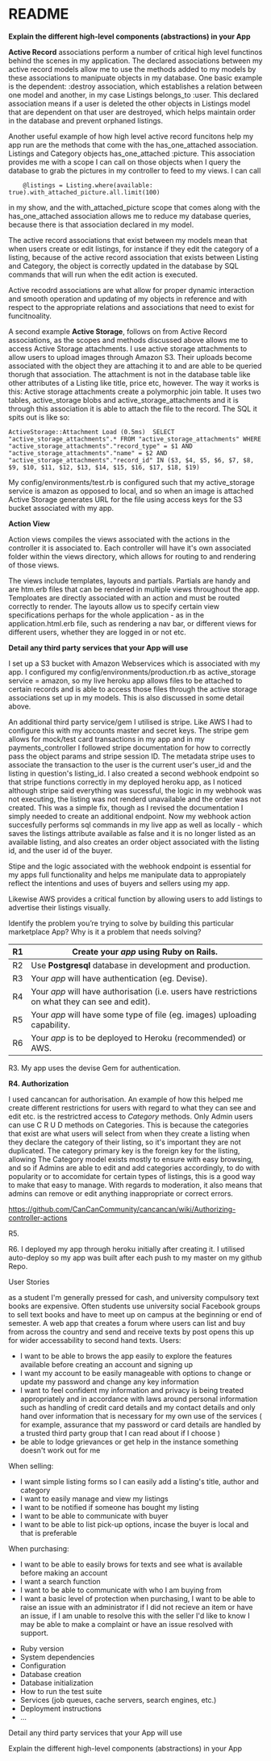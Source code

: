 # README

**Explain the different high-level components (abstractions) in your App**

**Active Record** associations perform a number of critical high level functinos behind the scenes in my application. The declared associations between my active record models allow me to use the methods added to my models by these associations to manipuate objects in my database. One basic example is the dependent: :destroy association, which establishes a relation between one model and another, in my case Listings belongs_to :user.  This declared association means if a user is deleted the other objects in Listings model that are dependent on that user  are destroyed, which helps maintain order in the database and prevent orphaned listings.

Another useful example of how high level active record funcitons help my app run are the methods that come with the has_one_attached association. Listings and Category objects has_one_attached :picture. This association provides me with a scope I can call on those objects when I query the database to grab the pictures in my controller to feed to my views. I can call 

```
    @listings = Listing.where(available: true).with_attached_picture.all.limit(100)

```

in my show, and the with_attached_picture scope that comes along with the has_one_attached association allows me to reduce my database queries, because there is that association declared in my model.

The active record associations that exist between my models mean that when users create or edit listings, for instance if they edit the category of a listing, because of the active record association that exists between Listing and Category, the object is correctly updated in the database by SQL commands that will run when the edit action is executed.

Active recodrd associations are what allow for proper dynamic interaction and smooth operation and updating of my objects in reference and with respect to the appropriate relations and associations that need to exist for funcitnoality. 



A second example **Active Storage**, follows on from Active Record associations, as the scopes and methods discussed above allows me to access Active Storage attachments. I use active storage attachments to allow users to upload images through Amazon S3. Their uploads become associated with the object they are attaching it to and are able to be queried thorugh that association. The attachment is not in the database table like other attributes of a Listing like title, price etc, however. The way it works is this:  Active storage attachments create a polymorphic join table. It uses two tables, active_storage blobs and active_storage_attachments and it is through this association it is able to attach the file to the record. The SQL it spits out is like so: 

```
ActiveStorage::Attachment Load (0.5ms)  SELECT "active_storage_attachments".* FROM "active_storage_attachments" WHERE "active_storage_attachments"."record_type" = $1 AND "active_storage_attachments"."name" = $2 AND "active_storage_attachments"."record_id" IN ($3, $4, $5, $6, $7, $8, $9, $10, $11, $12, $13, $14, $15, $16, $17, $18, $19)
```

My config/environments/test.rb is configured such that my active_storage service is amazon as opposed to local, and so when an image is attached Active Storage generates URL for the file using access keys for the S3 bucket associated with my app.

**Action View**

Action views compiles the views associated with the actions in the controller it is associated to. Each controller will have it's own associated folder within the views directory, which allows for routing to and rendering of those views.

The views include templates, layouts and partials. Partials are handy and are htm.erb files that can be rendered in multiple views throughout the app. Temploates are directly associated with an action and must be routed correctly to render. The layouts allow us to specify certain view specifications perhaps for the whole application - as in the application.html.erb file, such as rendering a nav bar, or different views for different users, whether they are logged in or not etc. 



**Detail any third party services that your App will use**

I set up a S3 bucket with Amazon Webservices which is associated with my app. I configured my config/environments/production.rb as active_storage service = amazon, so my live heroku app allows files to be attached to certain records and is able to access those files through the active storage associations set up in my models. This is also discussed in some detail above. 

An additional third party service/gem I utilised is stripe. Like AWS I had to configure this with my accounts master and secret keys. The stripe gem allows for mock/test card transactions in my app and in my payments_controller I followed stripe documentation for how to correctly pass the object params and stripe session ID. The metadata stripe uses to associate the transaction to the user is the current user's user_id and the listing in question's listing_id. I also created a second webhook endpoint so that stripe functions correctly in my deployed heroku app, as I noticed although stripe said everything was sucessful, the logic in my webhook was not executing, the listing was not renderd unavailable and the order was not created. This was a simple fix, though as I revised the documentation I simply needed to create an additional endpoint. Now my webhook action succesfully performs sql commands in my live app as well as locally - which saves the listings attribute available as false and it is no longer listed as an available listing, and also creates an order object associated with the listing id, and the user id of the buyer. 

Stipe and the logic associated with the webhook endpoint is essential for my apps full functionality and helps me manipulate data to appropiately reflect the intentions and uses of buyers and sellers using my app.

Likewise AWS provides a critical function by allowing users to add listings to advertise their listings visually.



Identify the problem you’re trying to solve by building this particular marketplace App? Why is it a problem that needs solving?

| R1   | Create your *app* using Ruby on **Rails**.                   |
| ---- | ------------------------------------------------------------ |
| R2   | Use **Postgresql** database in development and production.   |
| R3   | Your *app* will have authentication (eg. Devise).            |
| R4   | Your *app* will have authorisation (i.e. users have restrictions on what they can see and edit). |
| R5   | Your *app* will have some type of file (eg. images) uploading capability. |
| R6   | Your *app* is to be deployed to Heroku (recommended) or AWS. |

R3. My app uses the devise Gem for authentication. 



**R4. Authorization**

I used cancancan for authorisation. An example of how this helped me create different restrictions for users with regard to what they can see and edit etc. is the restrictred access to *Category* methods. Only Admin users can use C R U D methods on Categories. This is because the categories that exist are what users will select from when they create a listing when they declare the category of their listing, so it's important they are not duplicated. The category primary key is the foreign key for the listing, allowing  The Category model exists mostly to ensure with easy browsing, and so if Admins are able to edit and add categories accordingly, to do with popularity or to accomidate for certain types of listings, this is a good way to make that easy to manage. 
With regards to moderation, it also means that admins can remove or edit anything inappropriate or correct errors.

 https://github.com/CanCanCommunity/cancancan/wiki/Authorizing-controller-actions

R5. 

R6. I deployed my app through heroku initially after creating it. I utilised auto-deploy so my app was built after each push to my master on my github Repo. 

User Stories

as a student I'm generally pressed for cash, and university compulsory text books are expensive. Often students use university social Facebook groups to sell text books and have to meet up on campus at the beginning or end of semester. A web app that creates a forum where users can list and buy from across the country and send and receive texts by post opens this up for wider accessability to second hand texts.
Users:

- I want to be able to brows the app easily to explore the features available before creating an account and signing up
- I want my account to be easily manageable with options to change or update my password and change any key information
- I want to feel confident my information and privacy is being treated appropriately and in accordance with laws around personal information such as handling of credit card details and my contact details and only hand over information that is necessary for my own use of the services ( for example, assurance that my password or card details are handled by a trusted third party group that I can read about if I choose )
- be able to lodge grievances or get help in the instance something doesn't work out for me

When selling:

- I want simple listing forms so I can easily add a listing's title, author and category
- I want to easily manage and view my listings
- I want to be notified if someone has bought my listing
- I want to be able to communicate with buyer
- I want to be able to list pick-up options, incase the buyer is local and that is preferable

When purchasing:

- I want to be able to easily brows for texts and see what is available before making an account
- I want a search function
-  I want to be able to communicate with who I am buying from
- I want a basic level of protection when purchasing, I want to be able to raise an issue with an administrator if I did not recieve an item or have an issue, if I am unable to resolve this with the seller I'd like to know I may be able to make a complaint or have an issue resolved with support.







* Ruby version
* System dependencies
* Configuration
* Database creation
* Database initialization
* How to run the test suite
* Services (job queues, cache servers, search engines, etc.)
* Deployment instructions
* ...

Detail any third party services that your App will use





Explain the different high-level components (abstractions) in your App